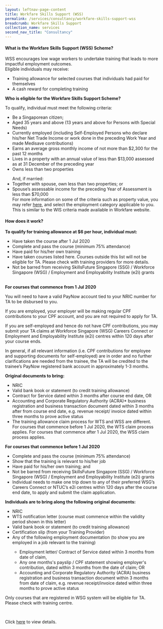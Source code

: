 ```yaml
---
layout: leftnav-page-content 
title: Workfare Skills Support (WSS)
permalink: /services/consultancy/workfare-skills-support-wss
breadcrumb: Workfare Skills Support
collection_name: services
second_nav_title: "Consultancy"
---
```


<h4>What is the Workfare Skills Support (WSS) Scheme?</h4>
<p>WSS encourages low wage workers to undertake training that leads to more impactful employment outcomes.
<br>
Eligible individuals may receive:
<ul>
<li>Training allowance for selected courses that individuals had paid for themselves</li>
<li>A cash reward for completing training</li>
</ul>
</p>

<b>Who is eligible for the Workfare Skills Support Scheme?</b>
<p>To qualify, individual must meet the following criteria:
<ul>
<li>Be a Singaporean citizen;</li>
<li>Aged 35 years and above (13 years and above for Persons with Special Needs)</li>
<li>Currently employed (including Self-Employed Persons who declare his/her Net Trade Income or work done in the preceding Work Year and made Medisave contributions)</li>
<li>Earns an average gross monthly income of not more than $2,300 for the past 12 months</li>
<li>Lives in a property with an annual value of less than $13,000 assessed as at 31 December of the preceding year</li>
<li>Owns less than two properties</li>
</ul>
<ul>
And, if married:
<li>Together with spouse, own less than two properties; or</li>
<li>Spouse’s assessable income for the preceding Year of Assessment is less than $70,000</li>
For more information on some of the criteria such as property value, you may refer <a href="https://www.workfare.gov.sg/Pages/WIS.aspx">here</a>, and select the 
employment category applicable to you. This is similar to 
the WIS criteria made available in Workfare website.
</ul>

<h4>How does it work?</h4>
<b>To qualify for training allowance at $6 per hour, individual must:</b>
<ul>
<li>Have taken the course after 1 Jul 2020</li>
<li>Complete and pass the course (minimum 75% attendance)</li>
<li>Have paid for his/her own training</li>
<li>Have taken courses listed here. Courses outside this list will not be eligible for TA. Please check with training providers for more details.</li>
<li>Not be barred from receiving SkillsFuture Singapore (SSG) / Workforce Singapore (WSG) / Employment and Employability Institute (e2i) grants</li>
</ul>
<br>
<b>For courses that commence from 1 Jul 2020</b>
<p>
You will need to have a valid PayNow account tied to your NRIC number for TA to be disbursed to you.<br>

If you are employed, your employer will be making regular CPF contributions to your CPF account, and you are not required to apply for TA.<br>

If you are self-employed and hence do not have CPF contributions, you may submit your TA claims at Workforce Singapore (WSG) Careers Connect or Employment and 
Employability Institute (e2i) centres within 120 days after your course ends.<br>

In general, if all relevant information (i.e. CPF contributions for employee and supporting documents for self-employed) are in order and no further clarifications 
are needed from the trainee, the TA will be credited to the trainee’s PayNow registered bank account in approximately 1-3 months.<br>
</p>

<b>Original documents to bring:</b>
<p>
<ul>
<li>NRIC</li>
<li>Valid bank book or statement (to credit training allowance)</li>
<li>Contract for Service dated within 3 months after course end date, OR</li>
<li>Accounting and Corporate Regulatory Authority (ACRA)* business registration and business transaction document dated within 3 months after from course end date, 
e.g. revenue receipt/ invoice dated within three months to prove active status</li>
<li>The training allowance claim process for WTS and WSS are different. For courses that commence before 1 Jul 2020, the WTS claim process applies. For courses that 
commence after 1 Jul 2020, the WSS claim process applies.</li>
</ul>
</p>

<b>For courses that commence before 1 Jul 2020</b>
<p>
<ul>
<li>Complete and pass the course (minimum 75% attendance)</li>
<li>Show that the training is relevant to his/her job</li>
<li>Have paid for his/her own training; and</li>
<li>Not be barred from receiving SkillsFuture Singapore (SSG) / Workforce Singapore (WSG) / Employment and Employability Institute (e2i) grants</li>
<li>Individual needs to make one trip down to any of their preferred WSG’s Careers Connect or NTUC’s e2i centres within 120 days after the course end date, to apply and 
submit the claim application.</li>
</ul>
</p>

<b>Individuals are to bring along the following original documents:</b>
<p>
<ul>
<li>NRIC</li>
<li>WTS notification letter (course must commence within the validity period shown in this letter)</li>
<li>Valid bank book or statement (to credit training allowance)</li>
<li>Certification slip (from your Training Provider)</li>
<li>Any of the following employment documentation (to show you are employed in a job relevant to the training)</li>
  <ul>
<li>Employment letter/ Contract of Service dated within 3 months from date of claim,</li>
<li>Any one months's payslip / CPF statement showing employer's contribution, dated within 3 months from the date of claim; OR</li>
<li>Accounting and Corporate Regulatory Authority (ACRA) business registration and business transaction document within 3 months from date of claim, e.g. revenue 
receipt/invoice dated within three months to prove active status</li>
  </ul>
</ul>
Only courses that are registered in WSG system will be eligible for TA. Please check with training centre.
</p>
<br>
<p>Click <a href="https://www.wsg.gov.sg/programmes-and-initiatives/workfare-skills-support-scheme-individuals.html">here</a> to view details.</p>
